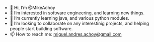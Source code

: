 - 👋 Hi, I’m @MikeAchoy
- 👀 I’m interested in software engineering, and learning new things.
- 🌱 I’m currently learning java, and various python modules.
- 💞️ I’m looking to collaborate on any interestinig projects, and helping people start building software.
- 📫 How to reach me: miguel.andres.achoy@gmail.com

<!---
MikeAchoy/MikeAchoy is a ✨ special ✨ repository because its `README.md` (this file) appears on your GitHub profile.
You can click the Preview link to take a look at your changes.
--->
